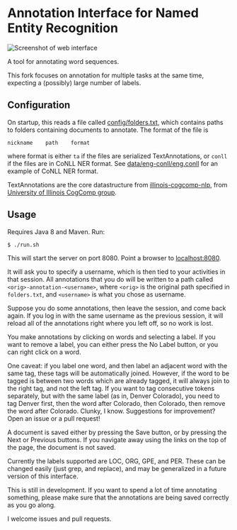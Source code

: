 # Annotation Interface for Named Entity Recognition

![Screenshot of web interface](/src/main/resources/static/img/screenshot.png?raw=true "Screenshot")

A tool for annotating word sequences.

This fork focuses on annotation for multiple tasks at the same time, expecting a (possibly) large number of labels.

## Configuration

On startup, this reads a file called [config/folders.txt](config/folders.txt), which contains paths to folders containing
documents to annotate. The format of the file is

    nickname	path	format

where format is either `ta` if the files are serialized TextAnnotations, or `conll` if the files are in CoNLL NER format. See
[data/eng-conll/eng.conll](data/eng-conll/eng.conll) for an example of CoNLL NER format. 

TextAnnotations are the core datastructure from [illinois-cogcomp-nlp](https://github.com/IllinoisCogComp/illinois-cogcomp-nlp), from [University of Illinois CogComp group](http://cogcomp.cs.illinois.edu/). 

## Usage

Requires Java 8 and Maven. Run:

    $ ./run.sh

This will start the server on port 8080. Point a browser to [localhost:8080](http://localhost:8080).

It will ask you to specify a username, which is then tied to your activities in that session. All annotations
that you do will be written to a path called `<orig>-annotation-<username>`, where `<orig>` is the original path
specified in `folders.txt`, and `<username>` is what you chose as username.

Suppose you do some annotations, then leave the session, and come back again. If you log in with the same
username as the previous session, it will reload all of the annotations right where you left off, so no
work is lost.

You make annotations by clicking on words and selecting a label. If you want to remove a label, you can either press the No Label
button, or you can right click on a word.

One caveat: if you label one word, and then label an adjacent word with the same tag, these tags will be automatically joined. However,
if the word to be tagged is between two words which are already tagged, it will always join to the right tag, and not the left tag. If you
want to tag consecutive tokens separately, but with the same label (as in, Denver Colorado), you need to tag Denver first, then the word after Colorado,
then Colorado, then remove the word after Colorado. Clunky, I know. Suggestions for improvement? Open an issue or a pull request!

A document is saved either by pressing the Save button, or by pressing the Next or Previous buttons. If you navigate away using
the links on the top of the page, the document is not saved. 

Currently the labels supported are LOC, ORG, GPE, and PER. These can be changed easily (just grep, and replace), and may be
generalized in a future version of this interface. 

This is still in development. If you want to spend a lot of time annotating something, please make sure that the annotations are being
saved correctly as you go along.

I welcome issues and pull requests.